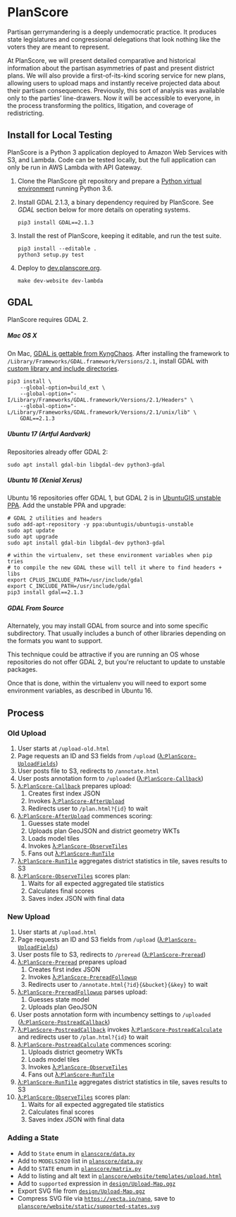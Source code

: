 # PlanScore

Partisan gerrymandering is a deeply undemocratic practice. It produces state
legislatures and congressional delegations that look nothing like the voters
they are meant to represent.

At PlanScore, we will present detailed comparative and historical information
about the partisan asymmetries of past and present district plans. We will also
provide a first-of-its-kind scoring service for new plans, allowing users to
upload maps and instantly receive projected data about their partisan
consequences. Previously, this sort of analysis was available only to the
parties’ line-drawers. Now it will be accessible to everyone, in the process
transforming the politics, litigation, and coverage of redistricting.

Install for Local Testing
---

PlanScore is a Python 3 application deployed to Amazon Web Services with S3,
and Lambda. Code can be tested locally, but the full application can only be
run in AWS Lambda with API Gateway.

1.  Clone the PlanScore git repository and prepare a
    [Python virtual environment](http://docs.python-guide.org/en/latest/dev/virtualenvs/#virtualenv) running Python 3.6.

2.  Install GDAL 2.1.3, a binary dependency required by PlanScore.
    See _GDAL_ section below for more details on operating systems.
    
        pip3 install GDAL==2.1.3

3.  Install the rest of PlanScore, keeping it editable, and run the test suite.
    
        pip3 install --editable .
        python3 setup.py test

4.  Deploy to [dev.planscore.org](https://dev.planscore.org).
    
        make dev-website dev-lambda

GDAL
---

PlanScore requires GDAL 2.

##### Mac OS X

On Mac, [GDAL is gettable from KyngChaos](http://www.kyngchaos.com/software:frameworks).
After installing the framework to `/Library/Frameworks/GDAL.framework/Versions/2.1`,
install GDAL with [custom library and include directories](https://stackoverflow.com/questions/18783390/python-pip-specify-a-library-directory-and-an-include-directory).

    pip3 install \
        --global-option=build_ext \
        --global-option="-I/Library/Frameworks/GDAL.framework/Versions/2.1/Headers" \
        --global-option="-L/Library/Frameworks/GDAL.framework/Versions/2.1/unix/lib" \
        GDAL==2.1.3

##### Ubuntu 17 (Artful Aardvark)

Repositories already offer GDAL 2:

    sudo apt install gdal-bin libgdal-dev python3-gdal

##### Ubuntu 16 (Xenial Xerus)

Ubuntu 16 repositories offer GDAL 1, but GDAL 2 is in
[UbuntuGIS unstable PPA](https://launchpad.net/~ubuntugis/+archive/ubuntu/ubuntugis-unstable).
Add the unstable PPA and upgrade:

    # GDAL 2 utilities and headers
    sudo add-apt-repository -y ppa:ubuntugis/ubuntugis-unstable
    sudo apt update
    sudo apt upgrade
    sudo apt install gdal-bin libgdal-dev python3-gdal

    # within the virtualenv, set these environment variables when pip tries
    # to compile the new GDAL these will tell it where to find headers + libs
    export CPLUS_INCLUDE_PATH=/usr/include/gdal
    export C_INCLUDE_PATH=/usr/include/gdal
    pip3 install gdal==2.1.3

##### GDAL From Source

Alternately, you may install GDAL from source and into some specific
subdirectory. That usually includes a bunch of other libraries depending on the
formats you want to support.

This technique could be attractive if you are running an OS whose repositories
do not offer GDAL 2, but you're reluctant to update to unstable packages.

Once that is done, within the virtualenv you will need to export some
environment variables, as described in Ubuntu 16.

Process
---

### Old Upload

1.  User starts at `/upload-old.html`
2.  Page requests an ID and S3 fields from `/upload` ([λ:`PlanScore-UploadFields`](planscore/upload_fields.py))
3.  User posts file to S3, redirects to `/annotate.html`
4.  User posts annotation form to `/uploaded` ([λ:`PlanScore-Callback`](planscore/callback.py))
5.  [λ:`PlanScore-Callback`](planscore/callback.py) prepares upload:
    1.  Creates first index JSON
    2.  Invokes [λ:`PlanScore-AfterUpload`](planscore/after_upload.py)
    3.  Redirects user to `/plan.html?{id}` to wait
6.  [λ:`PlanScore-AfterUpload`](planscore/after_upload.py) commences scoring:
    1.  Guesses state model
    2.  Uploads plan GeoJSON and district geometry WKTs
    3.  Loads model tiles
    4.  Invokes [λ:`PlanScore-ObserveTiles`](planscore/observe_tiles.py)
    5.  Fans out [λ:`PlanScore-RunTile`](planscore/run_tile.py)
7.  [λ:`PlanScore-RunTile`](planscore/run_tile.py) aggregates district statistics in tile, saves results to S3
8.  [λ:`PlanScore-ObserveTiles`](planscore/observe_tiles.py) scores plan:
    1.  Waits for all expected aggregated tile statistics
    2.  Calculates final scores
    3.  Saves index JSON with final data

### New Upload

1.  User starts at `/upload.html`
2.  Page requests an ID and S3 fields from `/upload` ([λ:`PlanScore-UploadFields`](planscore/upload_fields.py))
3.  User posts file to S3, redirects to `/preread` ([λ:`PlanScore-Preread`](planscore/preread.py))
4.  [λ:`PlanScore-Preread`](planscore/preread.py) prepares upload
    1.  Creates first index JSON
    2.  Invokes [λ:`PlanScore-PrereadFollowup`](planscore/preread_followup.py)
    3.  Redirects user to `/annotate.html{?id}{&bucket}{&key}` to wait
5.  [λ:`PlanScore-PrereadFollowup`](planscore/preread_followup.py) parses upload:
    1.  Guesses state model
    2.  Uploads plan GeoJSON
6.  User posts annotation form with incumbency settings to `/uploaded` ([λ:`PlanScore-PostreadCallback`](planscore/postread_callback.py))
7.  [λ:`PlanScore-PostreadCallback`](planscore/postread_callback.py) invokes [λ:`PlanScore-PostreadCalculate`](planscore/postread_calculate.py) and redirects user to `/plan.html?{id}` to wait
8.  [λ:`PlanScore-PostreadCalculate`](planscore/postread_calculate.py) commences scoring:
    1.  Uploads district geometry WKTs
    2.  Loads model tiles
    3.  Invokes [λ:`PlanScore-ObserveTiles`](planscore/observe_tiles.py)
    4.  Fans out [λ:`PlanScore-RunTile`](planscore/run_tile.py)
9.  [λ:`PlanScore-RunTile`](planscore/run_tile.py) aggregates district statistics in tile, saves results to S3
10. [λ:`PlanScore-ObserveTiles`](planscore/observe_tiles.py) scores plan:
    1.  Waits for all expected aggregated tile statistics
    2.  Calculates final scores
    3.  Saves index JSON with final data

### Adding a State

-   Add to `State` enum in [`planscore/data.py`](planscore/data.py)
-   Add to `MODELS2020` list in [`planscore/data.py`](planscore/data.py)
-   Add to `STATE` enum in [`planscore/matrix.py`](planscore/matrix.py)
-   Add to listing and alt text in [`planscore/website/templates/upload.html`](planscore/website/templates/upload.html)
-   Add to `supported` expression in [`design/Upload-Map.qgz`](design/Upload-Map.qgz)
-   Export SVG file from [`design/Upload-Map.qgz`](design/Upload-Map.qgz)
-   Compress SVG file via [`https://vecta.io/nano`](https://vecta.io/nano), save to [`planscore/website/static/supported-states.svg`](planscore/website/static/supported-states.svg)
